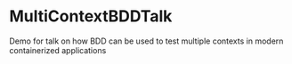 # MultiContextBDDTalk
Demo for talk on how BDD can be used to test multiple contexts in modern containerized applications
